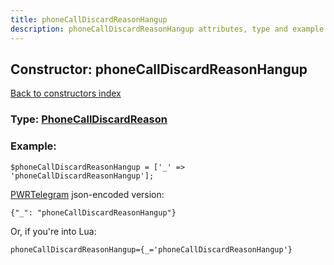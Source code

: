 ```yaml
---
title: phoneCallDiscardReasonHangup
description: phoneCallDiscardReasonHangup attributes, type and example
---
```

## Constructor: phoneCallDiscardReasonHangup  
[Back to constructors index](index.md)






### Type: [PhoneCallDiscardReason](../types/PhoneCallDiscardReason.md)


### Example:

```
$phoneCallDiscardReasonHangup = ['_' => 'phoneCallDiscardReasonHangup'];
```  

[PWRTelegram](https://pwrtelegram.xyz) json-encoded version:

```
{"_": "phoneCallDiscardReasonHangup"}
```


Or, if you're into Lua:  


```
phoneCallDiscardReasonHangup={_='phoneCallDiscardReasonHangup'}

```


